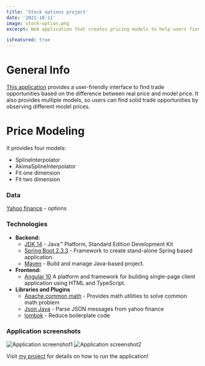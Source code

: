 ```yaml
---
title: 'Stock options project'
date: '2021-10-11'
image: stock-option.png
excerpt: Web application that creates pricing models to help users find trading opportunities

isFeatured: true
---
```


# General Info
[This application](https://github.com/skatergu/stock-option) provides a user-friendly interface to find trade opportunities based on the difference between real price and model price. It also provides multiple models, so users can find solid trade opportunities by observing different model prices.

# Price Modeling
It provides four models:
- SplineInterpolator
- AkimaSplineInterpolator
- Fit one dimension
- Fit two dimension


### Data
[Yahoo finance](https://query2.finance.yahoo.com/v7/finance/options/qqq) - options


### Technologies
- **Backend:**
  - [JDK 14](https://docs.oracle.com/en/java/javase/14/) - Java™ Platform, Standard Edition Development Kit
  - [Spring Boot 2.3.3](https://spring.io/projects/spring-boot) - Framework to create stand-alone Spring based application.
  - [Maven](https://maven.apache.org/) - Build and manage Java-based project.
- **Frontend:**
  - [Angular 10](https://angular.io/) A platform and framework for building single-page client application using HTML and TypeScript.
- **Libraries and Plugins**
  - [Apache common math](http://commons.apache.org/proper/commons-math/index.html) - Provides math utilities to solve common math problem
  - [Json Java](https://www.oracle.com/technical-resources/articles/java/json.html) - Parse JSON messages from yahoo finance
  - [lombok](https://projectlombok.org/features/all) - Reduce boilerplate code

### Application screenshots
![Application screenshot1](stock-option.png)
![Application screenshot2](quote-lookup.png)

Visit [my project](https://github.com/skatergu/stock-option) for details on how to run the application!
